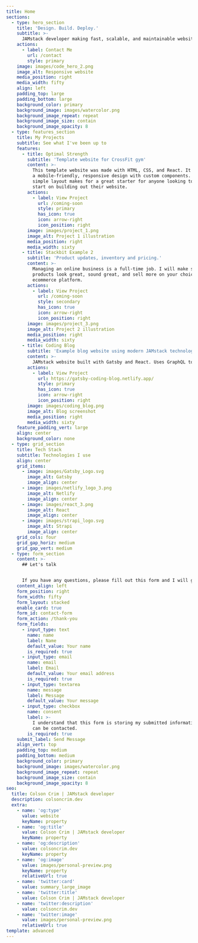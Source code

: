 ```yaml
---
title: Home
sections:
  - type: hero_section
    title: 'Design. Build. Deploy.'
    subtitle: >-
      JAMstack developer making fast, scalable, and maintainable websites. I'm an experienced developer, leveraging modern technologies to create products that users love.
    actions:
      - label: Contact Me
        url: /contact
        style: primary
    image: images/code_hero_2.png
    image_alt: Responsive website
    media_position: right
    media_width: fifty
    align: left
    padding_top: large
    padding_bottom: large
    background_color: primary
    background_image: images/watercolor.png
    background_image_repeat: repeat
    background_image_size: contain
    background_image_opacity: 8
  - type: features_section
    title: My Projects
    subtitle: See what I've been up to
    features:
      - title: Optimal Strength
        subtitle: 'Template website for CrossFit gym'
        content: >-
          This template website was made with HTML, CSS, and React. It features
          a mobile-friendly, responsive design with custom components. It's
          simple layout makes for a great starter for anyone looking to get a head
          start on building out their website.
        actions:
          - label: View Project
            url: /coming-soon
            style: primary
            has_icon: true
            icon: arrow-right
            icon_position: right
        image: images/project_1.png
        image_alt: Project 1 illustration
        media_position: right
        media_width: sixty
      - title: Stackbit Example 2
        subtitle: 'Product updates, inventory and pricing.'
        content: >-
          Managing an online business is a full-time job. I will make sure your
          products look great, sound great, and sell more on your choice of
          ecommerce platform.
        actions:
          - label: View Project
            url: /coming-soon
            style: secondary
            has_icon: true
            icon: arrow-right
            icon_position: right
        image: images/project_3.png
        image_alt: Project 2 illustration
        media_position: right
        media_width: sixty
      - title: Coding Blog
        subtitle: 'Example blog website using modern JAMstack technologies.'
        content: >-
          JAMstack website built with Gatsby and React. Uses GraphQL to query markdown files to pull in data for each blog post.
        actions:
          - label: View Project
            url: https://gatsby-coding-blog.netlify.app/
            style: primary
            has_icon: true
            icon: arrow-right
            icon_position: right
        image: images/coding_blog.png
        image_alt: Blog screenshot
        media_position: right
        media_width: sixty
    feature_padding_vert: large
    align: center
    background_color: none
  - type: grid_section
    title: Tech Stack
    subtitle: Technologies I use
    align: center
    grid_items:
      - image: images/Gatsby_Logo.svg
        image_alt: Gatsby
        image_align: center
      - image: images/netlify_logo_3.png
        image_alt: Netlify
        image_align: center
      - image: images/react_3.png
        image_alt: React
        image_align: center
      - image: images/strapi_logo.svg
        image_alt: Strapi
        image_align: center
    grid_cols: four
    grid_gap_horiz: medium
    grid_gap_vert: medium
  - type: form_section
    content: >-
      ## Let's talk


      If you have any questions, please fill out this form and I will get in touch with you as soon as I can.
    content_align: left
    form_position: right
    form_width: fifty
    form_layout: stacked
    enable_card: true
    form_id: contact-form
    form_action: /thank-you
    form_fields:
      - input_type: text
        name: name
        label: Name
        default_value: Your name
        is_required: true
      - input_type: email
        name: email
        label: Email
        default_value: Your email address
        is_required: true
      - input_type: textarea
        name: message
        label: Message
        default_value: Your message
      - input_type: checkbox
        name: consent
        label: >-
          I understand that this form is storing my submitted information so I
          can be contacted.
        is_required: true
    submit_label: Send Message
    align_vert: top
    padding_top: medium
    padding_bottom: medium
    background_color: primary
    background_image: images/watercolor.png
    background_image_repeat: repeat
    background_image_size: contain
    background_image_opacity: 8
seo:
  title: Colson Crim | JAMstack developer
  description: colsoncrim.dev
  extra:
    - name: 'og:type'
      value: website
      keyName: property
    - name: 'og:title'
      value: Colson Crim | JAMstack developer
      keyName: property
    - name: 'og:description'
      value: colsoncrim.dev
      keyName: property
    - name: 'og:image'
      value: images/personal-preview.png
      keyName: property
      relativeUrl: true
    - name: 'twitter:card'
      value: summary_large_image
    - name: 'twitter:title'
      value: Colson Crim | JAMstack developer
    - name: 'twitter:description'
      value: colsoncrim.dev
    - name: 'twitter:image'
      value: images/personal-preview.png
      relativeUrl: true
template: advanced
---
```

